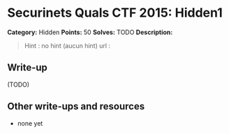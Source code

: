 # Securinets Quals CTF 2015: Hidden1

**Category:** Hidden
**Points:** 50
**Solves:** TODO
**Description:** 

> Hint : no hint (aucun hint) 
> url : 

## Write-up

(TODO)

## Other write-ups and resources

* none yet